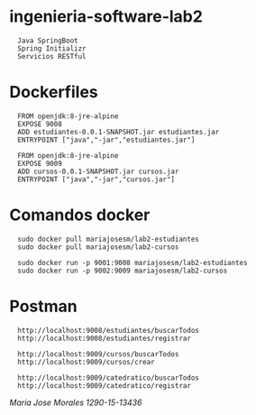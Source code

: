 # ingenieria-software-lab2
      Java SpringBoot
      Spring Initializr
      Servicios RESTful
      
# Dockerfiles
      FROM openjdk:8-jre-alpine
      EXPOSE 9008
      ADD estudiantes-0.0.1-SNAPSHOT.jar estudiantes.jar
      ENTRYPOINT ["java","-jar","estudiantes.jar"]

      FROM openjdk:8-jre-alpine
      EXPOSE 9009
      ADD cursos-0.0.1-SNAPSHOT.jar cursos.jar
      ENTRYPOINT ["java","-jar","cursos.jar"]   
      
# Comandos docker
      sudo docker pull mariajosesm/lab2-estudiantes
      sudo docker pull mariajosesm/lab2-cursos

      sudo docker run -p 9001:9008 mariajosesm/lab2-estudiantes
      sudo docker run -p 9002:9009 mariajosesm/lab2-cursos
      
# Postman
      http://localhost:9008/estudiantes/buscarTodos
      http://localhost:9008/estudiantes/registrar

      http://localhost:9009/cursos/buscarTodos
      http://localhost:9009/cursos/crear

      http://localhost:9009/catedratico/buscarTodos
      http://localhost:9009/catedratico/registrar
      
*Maria Jose Morales 1290-15-13436*
